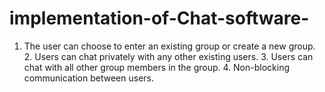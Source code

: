 # implementation-of-Chat-software-
1. The user can choose to enter an existing group or create a new group. 2. Users can chat privately with any other existing users. 3. Users can chat with all other group members in the group. 4. Non-blocking communication between users.
